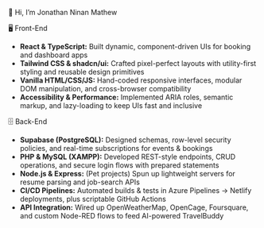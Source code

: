 👋 Hi, I’m Jonathan Ninan Mathew

 🖥️ Front-End   
- **React & TypeScript:** Built dynamic, component-driven UIs for booking and dashboard apps  
- **Tailwind CSS & shadcn/ui:** Crafted pixel-perfect layouts with utility-first styling and reusable design primitives  
- **Vanilla HTML/CSS/JS:** Hand-coded responsive interfaces, modular DOM manipulation, and cross-browser compatibility  
- **Accessibility & Performance:** Implemented ARIA roles, semantic markup, and lazy-loading to keep UIs fast and inclusive  

 🗄️ Back-End 
- **Supabase (PostgreSQL):** Designed schemas, row-level security policies, and real-time subscriptions for events & bookings  
- **PHP & MySQL (XAMPP):** Developed REST-style endpoints, CRUD operations, and secure login flows with prepared statements  
- **Node.js & Express:** (Pet projects) Spun up lightweight servers for resume parsing and job-search APIs  
- **CI/CD Pipelines:** Automated builds & tests in Azure Pipelines → Netlify deployments, plus scriptable GitHub Actions  
- **API Integration:** Wired up OpenWeatherMap, OpenCage, Foursquare, and custom Node-RED flows to feed AI-powered TravelBuddy  



